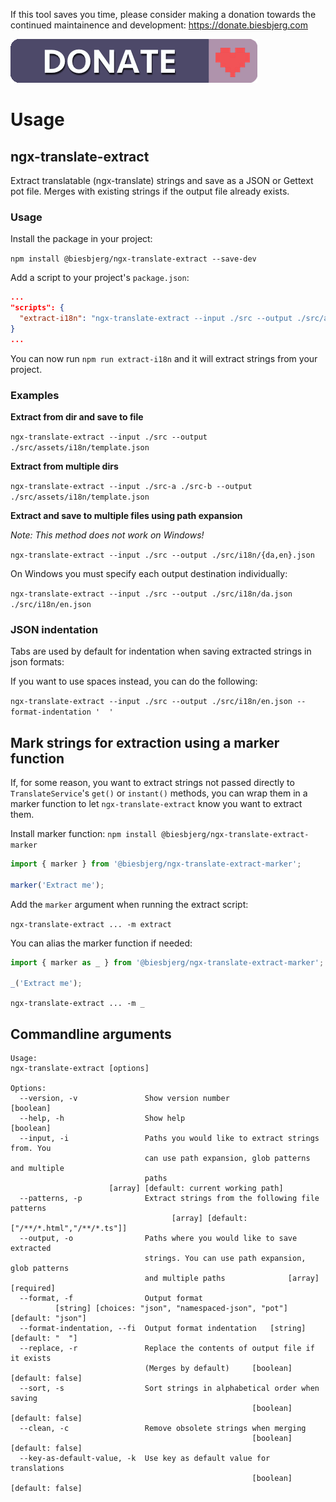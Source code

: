 If this tool saves you time, please consider making a donation towards the continued maintainence and development: https://donate.biesbjerg.com

[![Donate](images/donate-badge.png)](https://donate.biesbjerg.com)

# Usage

## ngx-translate-extract
Extract translatable (ngx-translate) strings and save as a JSON or Gettext pot file.
Merges with existing strings if the output file already exists.

### Usage
Install the package in your project:

`npm install @biesbjerg/ngx-translate-extract --save-dev`

Add a script to your project's `package.json`:
```json
...
"scripts": {
  "extract-i18n": "ngx-translate-extract --input ./src --output ./src/assets/i18n/ --clean --sort --format namespaced-json"
}
...
```
You can now run `npm run extract-i18n` and it will extract strings from your project.

### Examples

**Extract from dir and save to file**

`ngx-translate-extract --input ./src --output ./src/assets/i18n/template.json`

**Extract from multiple dirs**

`ngx-translate-extract --input ./src-a ./src-b --output ./src/assets/i18n/template.json`


**Extract and save to multiple files using path expansion**

_Note: This method does not work on Windows!_

`ngx-translate-extract --input ./src --output ./src/i18n/{da,en}.json`

On Windows you must specify each output destination individually:

`ngx-translate-extract --input ./src --output ./src/i18n/da.json ./src/i18n/en.json`

### JSON indentation
Tabs are used by default for indentation when saving extracted strings in json formats:

If you want to use spaces instead, you can do the following:

`ngx-translate-extract --input ./src --output ./src/i18n/en.json --format-indentation '  '`

## Mark strings for extraction using a marker function
If, for some reason, you want to extract strings not passed directly to `TranslateService`'s `get()` or `instant()` methods, you can wrap them in a marker function to let `ngx-translate-extract` know you want to extract them.

Install marker function:
`npm install @biesbjerg/ngx-translate-extract-marker`

```ts
import { marker } from '@biesbjerg/ngx-translate-extract-marker';

marker('Extract me');
```

Add the `marker` argument when running the extract script:

`ngx-translate-extract ... -m extract`

You can alias the marker function if needed:

```ts
import { marker as _ } from '@biesbjerg/ngx-translate-extract-marker';

_('Extract me');
```

`ngx-translate-extract ... -m _`

## Commandline arguments
```shell
Usage:
ngx-translate-extract [options]

Options:
  --version, -v               Show version number                      [boolean]
  --help, -h                  Show help                                [boolean]
  --input, -i                 Paths you would like to extract strings from. You
                              can use path expansion, glob patterns and multiple
                              paths
                      [array] [default: current working path]
  --patterns, -p              Extract strings from the following file patterns
                                    [array] [default: ["/**/*.html","/**/*.ts"]]
  --output, -o                Paths where you would like to save extracted
                              strings. You can use path expansion, glob patterns
                              and multiple paths              [array] [required]
  --format, -f                Output format
          [string] [choices: "json", "namespaced-json", "pot"] [default: "json"]
  --format-indentation, --fi  Output format indentation   [string] [default: "	"]
  --replace, -r               Replace the contents of output file if it exists
                              (Merges by default)     [boolean] [default: false]
  --sort, -s                  Sort strings in alphabetical order when saving
                                                      [boolean] [default: false]
  --clean, -c                 Remove obsolete strings when merging
                                                      [boolean] [default: false]
  --key-as-default-value, -k  Use key as default value for translations
                                                      [boolean] [default: false]